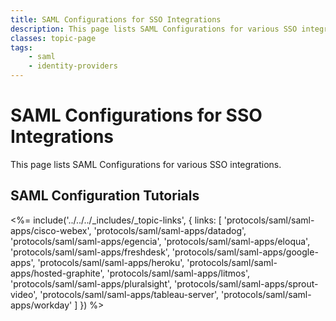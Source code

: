```yaml
---
title: SAML Configurations for SSO Integrations
description: This page lists SAML Configurations for various SSO integrations including Google Apps, Hosted Graphite, Litmos, Cisco Webex, Sprout Video, FreshDesk, Tableau Server, Datadog, Egencia, Workday and Pluralsight.
classes: topic-page
tags:
    - saml
    - identity-providers
---
```


<!-- markdownlint-disable MD041 MD002 -->
<div class="topic-page-header">
  <div data-name="example" class="topic-page-badge"></div>
  <h1>SAML Configurations for SSO Integrations</h1>
  <p>
    This page lists SAML Configurations for various SSO integrations.
  </p>
</div>

## SAML Configuration Tutorials

<%= include('../../../_includes/_topic-links', { links: [
  'protocols/saml/saml-apps/cisco-webex',
  'protocols/saml/saml-apps/datadog',
  'protocols/saml/saml-apps/egencia',
  'protocols/saml/saml-apps/eloqua',
  'protocols/saml/saml-apps/freshdesk',
  'protocols/saml/saml-apps/google-apps',
  'protocols/saml/saml-apps/heroku',
  'protocols/saml/saml-apps/hosted-graphite',
  'protocols/saml/saml-apps/litmos',
  'protocols/saml/saml-apps/pluralsight',
  'protocols/saml/saml-apps/sprout-video',
  'protocols/saml/saml-apps/tableau-server',
  'protocols/saml/saml-apps/workday'
] }) %>
